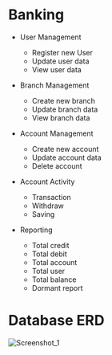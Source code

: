# Banking
- User Management
    - Register new User
    - Update user data
    - View user data
  
- Branch Management
    - Create new branch
    - Update branch data
    - View branch data

- Account Management
    - Create new account
    - Update account data
    - Delete account

- Account Activity
    - Transaction
    - Withdraw
    - Saving
  
- Reporting
    -   Total credit 
    -   Total debit 
    -   Total account 
    -   Total user
    -   Total balance 
    -   Dormant report
  
# Database ERD
![Screenshot_1](https://user-images.githubusercontent.com/49120668/175273650-9afb0aaf-a9d3-41ba-a16f-e8e25518f1c4.png)




